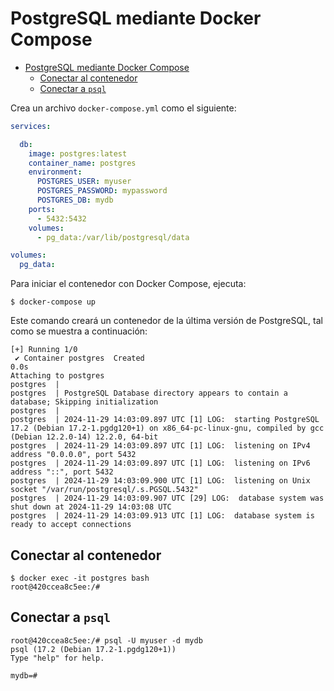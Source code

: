 # PostgreSQL mediante Docker Compose

- [PostgreSQL mediante Docker Compose](#postgresql-mediante-docker-compose)
  - [Conectar al contenedor](#conectar-al-contenedor)
  - [Conectar a `psql`](#conectar-a-psql)

Crea un archivo `docker-compose.yml` como el siguiente:

```yaml
services:

  db:
    image: postgres:latest
    container_name: postgres
    environment:
      POSTGRES_USER: myuser
      POSTGRES_PASSWORD: mypassword
      POSTGRES_DB: mydb
    ports:
      - 5432:5432
    volumes:
      - pg_data:/var/lib/postgresql/data

volumes:
  pg_data:
```

Para iniciar el contenedor con Docker Compose, ejecuta:

```shell
$ docker-compose up
```

Este comando creará un contenedor de la última versión de PostgreSQL, tal como se muestra a continuación:
```
[+] Running 1/0
 ✔ Container postgres  Created                                                                                                                                                                         0.0s 
Attaching to postgres
postgres  | 
postgres  | PostgreSQL Database directory appears to contain a database; Skipping initialization
postgres  | 
postgres  | 2024-11-29 14:03:09.897 UTC [1] LOG:  starting PostgreSQL 17.2 (Debian 17.2-1.pgdg120+1) on x86_64-pc-linux-gnu, compiled by gcc (Debian 12.2.0-14) 12.2.0, 64-bit
postgres  | 2024-11-29 14:03:09.897 UTC [1] LOG:  listening on IPv4 address "0.0.0.0", port 5432
postgres  | 2024-11-29 14:03:09.897 UTC [1] LOG:  listening on IPv6 address "::", port 5432
postgres  | 2024-11-29 14:03:09.900 UTC [1] LOG:  listening on Unix socket "/var/run/postgresql/.s.PGSQL.5432"
postgres  | 2024-11-29 14:03:09.907 UTC [29] LOG:  database system was shut down at 2024-11-29 14:03:08 UTC
postgres  | 2024-11-29 14:03:09.913 UTC [1] LOG:  database system is ready to accept connections
```

## Conectar al contenedor

```shell
$ docker exec -it postgres bash
root@420ccea8c5ee:/# 
```

## Conectar a `psql`

```
root@420ccea8c5ee:/# psql -U myuser -d mydb
psql (17.2 (Debian 17.2-1.pgdg120+1))
Type "help" for help.

mydb=# 
```